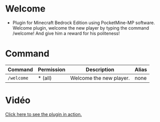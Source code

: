 # Welcome
- Plugin for Minecraft Bedrock Edition using PocketMine-MP software. Welcome plugin, welcome the new player by typing the command /welcome! And give him a reward for his politeness!

# Command

| Command        | Permission | Description                        | Alias |
|--------------|------------|------------------------------------|-------|
| `/welcome` | * (all)          | Welcome the new player. | none   |
# Vidéo

[Click here to see the plugin in action.](https://youtu.be/U0xkpBJAZuE)
